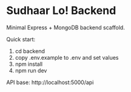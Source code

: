 # Sudhaar Lo! Backend

Minimal Express + MongoDB backend scaffold.

Quick start:
1. cd backend
2. copy .env.example to .env and set values
3. npm install
4. npm run dev

API base: http://localhost:5000/api
